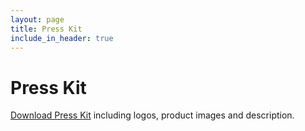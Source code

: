 ```yaml
---
layout: page
title: Press Kit
include_in_header: true
---
```


# Press Kit

[Download Press Kit](https://tilfaz.app/press.zip) including logos, product images and description.